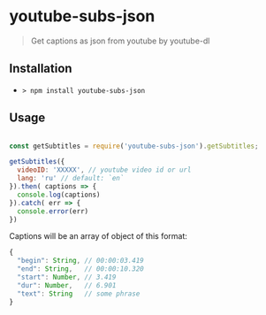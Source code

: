 # youtube-subs-json

> Get captions as json from youtube by youtube-dl

## Installation

* `> npm install youtube-subs-json`

## Usage

```js

const getSubtitles = require('youtube-subs-json').getSubtitles;

getSubtitles({
  videoID: 'XXXXX', // youtube video id or url
  lang: 'ru' // default: `en`
}).then( captions => {
  console.log(captions)
}).catch( err => {
  console.error(err)
})
```

Captions will be an array of object of this format:

```js
{
  "begin": String, // 00:00:03.419
  "end": String,   // 00:00:10.320
  "start": Number, // 3.419
  "dur": Number,   // 6.901
  "text": String   // some phrase
}
```
